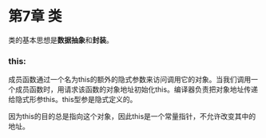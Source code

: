 # 第7章 类
类的基本思想是**数据抽象**和**封装**。

### this:
成员函数通过一个名为this的额外的隐式参数来访问调用它的对象。当我们调用一个成员函数时，用请求该函数的对象地址初始化this。编译器负责把对象地址传递给隐式形参this。this型参是隐式定义的。

因为this的目的总是指向这个对象，因此this是一个常量指针，不允许改变其中的地址。
